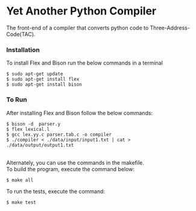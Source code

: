 # Yet Another Python Compiler
The front-end of a compiler that converts python code to Three-Address-Code(TAC).

### Installation
To install Flex and Bison run the below commands in a terminal
``` 
$ sudo apt-get update
$ sudo apt-get install flex
$ sudo apt-get install bison
```

### To Run 
After installing Flex and Bison follow the below commands:
``` 
$ bison -d  parser.y
$ flex lexical.l
$ gcc lex.yy.c parser.tab.c -o compiler
$ ./compiler < ./data/input/input1.txt | cat > ./data/output/output1.txt
```
\
Alternately, you can use the commands in the makefile.\
To build the program, execute the command below: 
``` 
$ make all
```

To run the tests, execute the command: 
``` 
$ make test
```
